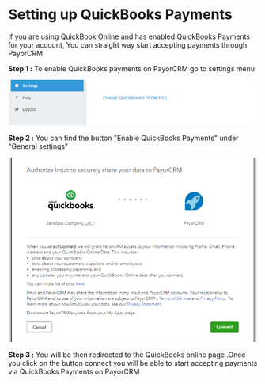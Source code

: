 # Setting up QuickBooks Payments

If you are using QuickBook Online and has enabled QuickBooks Payments for your account, You can straight way start accepting payments through PayorCRM 

**Step 1 :** To enable QuickBooks payments on PayorCRM go to settings menu

![](../.gitbook/assets/image%20%287%29.png)

**Step 2 :** You can find the button "Enable QuickBooks Payments" under "General settings"

![](../.gitbook/assets/image%20%2825%29.png)

**Step 3 :** You will be then redirected to the QuickBooks online page .Once you click on the button connect you will be able to start accepting payments via QuickBooks Payments on PayorCRM

